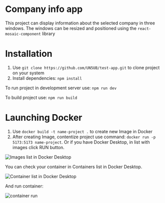 # Company info app

This project can display information about the selected company in three windows.
The windows can be resized and positioned using the `react-mosaic-component` library

# Installation

1. Use `git clone https://github.com/UN5UB/test-app.git` to clone project on your system
2. Install dependencies: `npm install`

To run project in development server use: `npm run dev`

To build project use: `npm run build`

# Launching Docker

1. Use `docker build -t name-project .` to create new Image in Docker
2. After creating Image, contentize project use command: `docker run -p 5173:5173 name-project`.
Or if you have Docker Desktop, in list with images click RUN button.


![Images list in Docker Desktop](https://github.com/user-attachments/assets/f194d027-1121-470b-aec2-6a5f48c37527)

You can check your container in Containers list in Docker Desktop.


![Container list in Docker Desktop](https://github.com/user-attachments/assets/c216b3c1-1cff-4a65-8242-b9bd56ad94f7)

And run container:

![container run](https://github.com/user-attachments/assets/000a5929-c796-4f14-9263-d46b6e28fd25)
